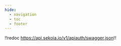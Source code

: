 ```yaml
---
hide:
  - navigation
  - toc
  - footer
---
```


!!redoc https://api.sekoia.io/v1/apiauth/swagger.json!!
